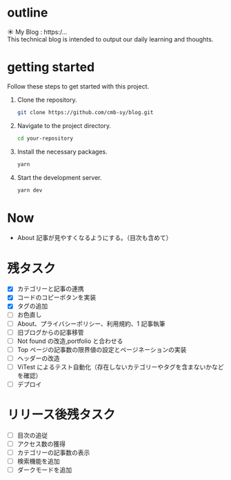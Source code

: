 # outline

☀️ My Blog : https:/...<br>
This technical blog is intended to output our daily learning and thoughts.

# getting started

Follow these steps to get started with this project.

1. Clone the repository.

   ```sh
   git clone https://github.com/cmb-sy/blog.git
   ```

2. Navigate to the project directory.

   ```sh
   cd your-repository
   ```

3. Install the necessary packages.

   ```sh
   yarn
   ```

4. Start the development server.

   ```sh
   yarn dev

   ```

# Now

- About 記事が見やすくなるようにする。（目次も含めて）

# 残タスク

- [x] カテゴリーと記事の連携
- [x] コードのコピーボタンを実装
- [x] タグの追加
- [ ] お色直し
- [ ] About、プライバシーポリシー、利用規約、1 記事執筆
- [ ] 旧ブログからの記事移管
- [ ] Not found の改造,portfolio と合わせる
- [ ] Top ページの記事数の限界値の設定とページネーションの実装
- [ ] ヘッダーの改造
- [ ] ViTest によるテスト自動化（存在しないカテゴリーやタグを含まないかなどを確認）
- [ ] デプロイ

# リリース後残タスク

- [ ] 目次の追従
- [ ] アクセス数の獲得
- [ ] カテゴリーの記事数の表示
- [ ] 検索機能を追加
- [ ] ダークモードを追加
